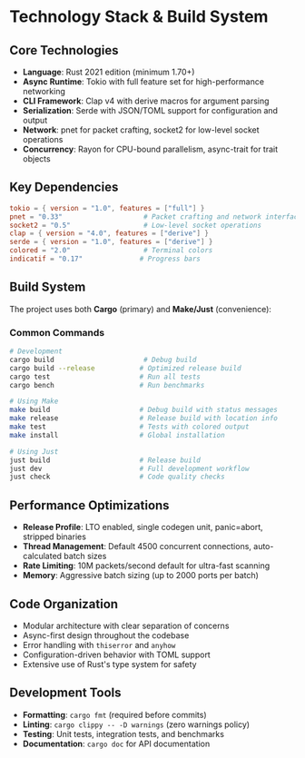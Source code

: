 # Technology Stack & Build System

## Core Technologies
- **Language**: Rust 2021 edition (minimum 1.70+)
- **Async Runtime**: Tokio with full feature set for high-performance networking
- **CLI Framework**: Clap v4 with derive macros for argument parsing
- **Serialization**: Serde with JSON/TOML support for configuration and output
- **Network**: pnet for packet crafting, socket2 for low-level socket operations
- **Concurrency**: Rayon for CPU-bound parallelism, async-trait for trait objects

## Key Dependencies
```toml
tokio = { version = "1.0", features = ["full"] }
pnet = "0.33"                    # Packet crafting and network interfaces
socket2 = "0.5"                  # Low-level socket operations
clap = { version = "4.0", features = ["derive"] }
serde = { version = "1.0", features = ["derive"] }
colored = "2.0"                  # Terminal colors
indicatif = "0.17"              # Progress bars
```

## Build System
The project uses both **Cargo** (primary) and **Make/Just** (convenience):

### Common Commands
```bash
# Development
cargo build                      # Debug build
cargo build --release           # Optimized release build
cargo test                      # Run all tests
cargo bench                     # Run benchmarks

# Using Make
make build                      # Debug build with status messages
make release                    # Release build with location info
make test                       # Tests with colored output
make install                    # Global installation

# Using Just
just build                      # Release build
just dev                        # Full development workflow
just check                      # Code quality checks
```

## Performance Optimizations
- **Release Profile**: LTO enabled, single codegen unit, panic=abort, stripped binaries
- **Thread Management**: Default 4500 concurrent connections, auto-calculated batch sizes
- **Rate Limiting**: 10M packets/second default for ultra-fast scanning
- **Memory**: Aggressive batch sizing (up to 2000 ports per batch)

## Code Organization
- Modular architecture with clear separation of concerns
- Async-first design throughout the codebase
- Error handling with `thiserror` and `anyhow`
- Configuration-driven behavior with TOML support
- Extensive use of Rust's type system for safety

## Development Tools
- **Formatting**: `cargo fmt` (required before commits)
- **Linting**: `cargo clippy -- -D warnings` (zero warnings policy)
- **Testing**: Unit tests, integration tests, and benchmarks
- **Documentation**: `cargo doc` for API documentation